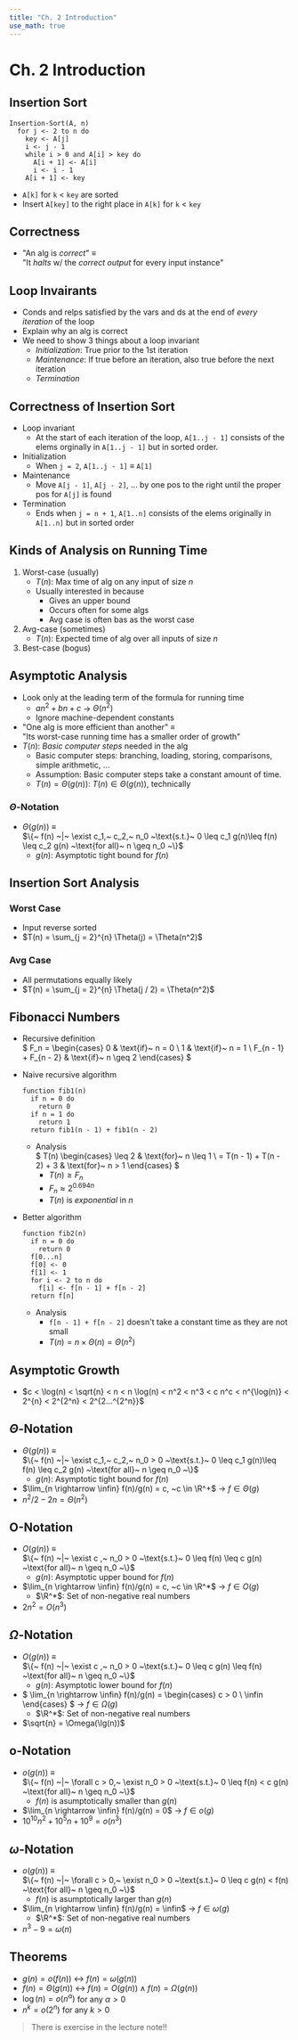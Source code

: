 ```yaml
---
title: "Ch. 2 Introduction"
use_math: true
---
```


# Ch. 2 Introduction

## Insertion Sort
    Insertion-Sort(A, n)
      for j <- 2 to n do
        key <- A[j]
        i <- j - 1
        while i > 0 and A[i] > key do
          A[i + 1] <- A[i]
          i <- i - 1
        A[i + 1] <- key

* `A[k]` for `k` $<$ `key` are sorted
* Insert `A[key]` to the right place in `A[k]` for `k` $<$ `key`

## Correctness
* "An alg is *correct*" $\equiv$ \
  "It *halts* w/ the *correct output* for every input instance"

## Loop Invairants
* Conds and relps satisfied by the vars and ds at the end of *every iteration* of the loop
* Explain why an alg is correct
* We need to show 3 things about a loop invariant
  * *Initialization*: True prior to the 1st iteration
  * *Maintenance*: If true before an iteration, also true before the next iteration
  * *Termination*

## Correctness of Insertion Sort
* Loop invariant
  * At the start of each iteration of the loop, `A[1..j - 1]` consists of the elems orginally in `A[1..j - 1]` but in sorted order.
* Initialization
  * When `j = 2`, `A[1..j - 1]` $\equiv$ `A[1]`
* Maintenance
  * Move `A[j - 1]`, `A[j - 2]`, ... by one pos to the right until the proper pos for `A[j]` is found
* Termination
  * Ends when `j = n + 1`, `A[1..n]` consists of the elems originally in `A[1..n]` but in sorted order

## Kinds of Analysis on Running Time
1. Worst-case (usually)
    * $T(n)$: Max time of alg on any input of size $n$
    * Usually interested in because
      * Gives an upper bound
      * Occurs often for some algs
      * Avg case is often bas as the worst case
2. Avg-case (sometimes)
    * $T(n)$: Expected time of alg over all inputs of size $n$
3. Best-case (bogus)

## Asymptotic Analysis
* Look only at the leading term of the formula for running time
  * $an^2 + bn + c$ $\rightarrow$ $\Theta(n^2)$
  * Ignore machine-dependent constants
* "One alg is more efficient than another" $\equiv$ \
  "Its worst-case running time has a smaller order of growth"
* $T(n)$: *Basic computer steps* needed in the alg
  * Basic computer steps: branching, loading, storing, comparisons, simple arithmetic, ...
  * Assumption: Basic computer steps take a constant amount of time.
  * $T(n) = \Theta(g(n))$: $T(n) \in \Theta(g(n))$, technically

### $\Theta$-Notation
* $\Theta(g(n))$ $\equiv$ \
  $\{~ f(n) ~|~ \exist c_1,~ c_2,~ n_0 ~\text{s.t.}~
   0 \leq c_1 g(n)\leq f(n) \leq c_2 g(n) ~\text{for all}~ n \geq n_0 ~\}$
  * $g(n)$: Asymptotic tight bound for $f(n)$

## Insertion Sort Analysis
### Worst Case
* Input reverse sorted
* $T(n) = \sum_{j = 2}^{n} \Theta(j) = \Theta(n^2)$

### Avg Case
* All permutations equally likely
* $T(n) = \sum_{j = 2}^{n} \Theta(j / 2) = \Theta(n^2)$

## Fibonacci Numbers
* Recursive definition \
  $
  F_n =
  \begin{cases}
    0 & \text{if}~ n = 0 \\ 
    1 & \text{if}~ n = 1 \\
    F_{n - 1} + F_{n - 2} & \text{if}~ n \geq 2
  \end{cases}
  $
  
* Naive recursive algorithm

      function fib1(n)
        if n = 0 do
          return 0
        if n = 1 do
          return 1
        return fib1(n - 1) + fib1(n - 2)
  * Analysis \
    $
    T(n)
    \begin{cases}
      \leq 2 & \text{for}~ n \leq 1 \\
      = T(n - 1) + T(n - 2) + 3 & \text{for}~ n > 1
    \end{cases}
    $
    * $T(n) \geq F_n$
    * $F_n \approx 2^{0.694n}$
    * $T(n)$ is *exponential* in $n$

* Better algorithm

      function fib2(n)
        if n = 0 do
          return 0
        f[0...n]
        f[0] <- 0
        f[1] <- 1
        for i <- 2 to n do
          f[i] <- f[n - 1] + f[n - 2]
        return f[n]
  
  * Analysis
    * `f[n - 1] + f[n - 2]` doesn't take a constant time as they are not small
    * $T(n) = n \times \Theta(n) = \Theta(n^2)$

## Asymptotic Growth
* $c < \log(n) < \sqrt{n} < n < n \log(n) < n^2 < n^3 < c n^c < n^{\log(n)} < 2^{n} < 2^{2^n} < 2^{2...^{2^n}}$

## $\Theta$-Notation
* $\Theta(g(n))$ $\equiv$ \
  $\{~ f(n) ~|~ \exist c_1,~ c_2,~ n_0 > 0 ~\text{s.t.}~ 
  0 \leq c_1 g(n)\leq f(n) \leq c_2 g(n) ~\text{for all}~ n \geq n_0 ~\}$
  * $g(n)$: Asymptotic tight bound for $f(n)$
* $\lim_{n \rightarrow \infin} f(n)/g(n) = c, ~c \in \R^+$ $\rightarrow$ $f \in \Theta(g)$
* $n^2 / 2 - 2n = \Theta(n^2)$

## O-Notation
* $O(g(n))$ $\equiv$ \
  $\{~ f(n) ~|~ \exist c ,~ n_0 > 0 ~\text{s.t.}~
  0 \leq f(n) \leq c g(n) ~\text{for all}~ n \geq n_0 ~\}$
  * $g(n)$: Asymptotic upper bound for $f(n)$
* $\lim_{n \rightarrow \infin} f(n)/g(n) = c, ~c \in \R^*$ $\rightarrow$ $f \in O(g)$ 
  * $\R^*$: Set of non-negative real numbers
* $2n^2 = O(n^3)$

## $\Omega$-Notation
* $O(g(n))$ $\equiv$ \
  $\{~ f(n) ~|~ \exist c ,~ n_0 > 0 ~\text{s.t.}~
  0 \leq c g(n) \leq f(n) ~\text{for all}~ n \geq n_0 ~\}$
  * $g(n)$: Asymptotic lower bound for $f(n)$
* $
  \lim_{n \rightarrow \infin} f(n)/g(n) = 
  \begin{cases}
    c > 0 \\
    \infin
  \end{cases}
  $ 
  $\rightarrow$ $f \in \Omega(g)$
  * $\R^*$: Set of non-negative real numbers
* $\sqrt{n} = \Omega(\lg(n))$

## o-Notation
* $o(g(n))$ $\equiv$ \
  $\{~ f(n) ~|~ \forall c > 0,~ \exist n_0 > 0 ~\text{s.t.}~
  0 \leq f(n) < c g(n) ~\text{for all}~ n \geq n_0 ~\}$
  * $f(n)$ is asumptotically smaller than $g(n)$
* $\lim_{n \rightarrow \infin} f(n)/g(n) = 0$ $\rightarrow$ $f \in o(g)$ 
* $10^{10} n^2 + 10^5 n + 10^9 = o(n^3)$

## $\omega$-Notation
* $o(g(n))$ $\equiv$ \
  $\{~ f(n) ~|~ \forall c > 0,~ \exist n_0 > 0 ~\text{s.t.}~
  0 \leq c g(n) < f(n) ~\text{for all}~ n \geq n_0 ~\}$
  * $f(n)$ is asumptotically larger than $g(n)$
* $\lim_{n \rightarrow \infin} f(n)/g(n) = \infin$ $\rightarrow$ $f \in \omega(g)$ 
  * $\R^*$: Set of non-negative real numbers
* $n^3 - 9 = \omega(n)$

## Theorems
* $g(n) = o(f(n))$ $\leftrightarrow$ $f(n) = \omega(g(n))$
* $f(n) = \Theta(g(n))$ $\leftrightarrow$ $f(n) = O(g(n)) \wedge f(n) = \Omega(g(n))$
* $\log(n) = o(n^\alpha)$ for any $\alpha >0$
* $n^k = o(2^n)$ for any $k > 0$
> There is exercise in the lecture note!!
